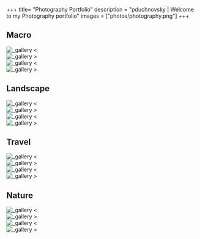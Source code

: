 +++
title= "Photography Portfolio"
description = "pduchnovsky | Welcome to my Photography portfolio"
images = ["photos/photography.png"]
+++

## Macro
![_gallery <](photos/DSC01515.jpg)  
![_gallery >](photos/DSC04396.jpg)  
![_gallery <](photos/DSC01066.jpg)  
![_gallery >](photos/DSCF1638.jpg)

## Landscape
![_gallery <](photos/DSC00221.jpg)  
![_gallery >](photos/DSC05738.jpg)  
![_gallery <](photos/DSC99990.jpg)  
![_gallery >](photos/DSC02913.jpg)

## Travel
![_gallery <](photos/DSC05372.jpg)  
![_gallery >](photos/DSC03048.jpg)  
![_gallery <](photos/DSC01361.jpg)  
![_gallery >](photos/DSC03750.jpg)

## Nature
![_gallery <](photos/DSC06055.jpg)  
![_gallery >](photos/DSC04214.jpg)  
![_gallery <](photos/DSC03949.jpg)  
![_gallery >](photos/DSC00220.jpg)
